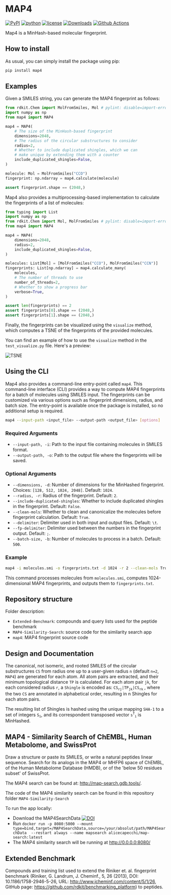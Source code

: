 # MAP4

[![PyPI](https://badge.fury.io/py/map4.svg)](https://badge.fury.io/py/map4)
[![python](https://img.shields.io/pypi/pyversions/map4)](https://pypi.org/project/map4/)
[![license](https://img.shields.io/pypi/l/map4)](https://pypi.org/project/map4/)
[![Downloads](https://pepy.tech/badge/map4)](https://pepy.tech/projects/map4)
[![Github Actions](https://github.com/LucaCappelletti94/map4/actions/workflows/python.yml/badge.svg)](https://github.com/LucaCappelletti94/map4/actions/)

Map4 is a MinHash-based molecular fingerprint.

## How to install

As usual, you can simply install the package using pip:

```bash
pip install map4
```

## Examples

Given a SMILES string, you can generate the MAP4 fingerprint as follows:

```python
from rdkit.Chem import MolFromSmiles, Mol # pylint: disable=import-error,no-name-in-module
import numpy as np
from map4 import MAP4

map4 = MAP4(
    # The size of the MinHash-based fingerprint
    dimensions=2048,
    # The radius of the circular substructures to consider
    radius=2,
    # Whether to include duplicated shingles, which we can
    # make unique by extending them with a counter
    include_duplicated_shingles=False,
)

molecule: Mol = MolFromSmiles("CCO")
fingerprint: np.ndarray = map4.calculate(molecule)

assert fingerprint.shape == (2048,)
```

Map4 also provides a multiprocessing-based implementation to calculate the fingerprints of a list of molecules:

```python
from typing import List
import numpy as np
from rdkit.Chem import Mol, MolFromSmiles # pylint: disable=import-error,no-name-in-module
from map4 import MAP4

map4 = MAP4(
    dimensions=2048,
    radius=2,
    include_duplicated_shingles=False,
)

molecules: List[Mol] = [MolFromSmiles("CCO"), MolFromSmiles("CCN")]
fingerprints: List[np.ndarray] = map4.calculate_many(
    molecules,
    # The number of threads to use
    number_of_threads=2,
    # Whether to show a progress bar
    verbose=True,
)

assert len(fingerprints) == 2
assert fingerprints[0].shape == (2048,)
assert fingerprints[1].shape == (2048,)
```

Finally, the fingerprints can be visualized using the `visualize` method, which computes a TSNE of the fingerprints of the provided molecules.

You can find an example of how to use the `visualize` method in the `test_visualize.py` file. Here's a preview:

![TSNE](./tests/tsne.png)

## Using the CLI

Map4 also provides a command-line entry-point called `map4`. This command-line interface (CLI) provides a way to compute MAP4 fingerprints for a batch of molecules using SMILES input. The fingerprints can be customized via various options such as fingerprint dimensions, radius, and batch size. The entry-point is available once the package is installed, so no additional setup is required.

```bash
map4 --input-path <input_file> --output-path <output_file> [options]
```

### Required Arguments

- `--input-path, -i`: Path to the input file containing molecules in SMILES format.
- `--output-path, -o`: Path to the output file where the fingerprints will be saved.

### Optional Arguments

- `--dimensions, -d`: Number of dimensions for the MinHashed fingerprint. Choices: `[128, 512, 1024, 2048]`. Default: `1024`.
- `--radius, -r`: Radius of the fingerprint. Default: `2`.
- `--include-duplicated-shingles`: Whether to include duplicated shingles in the fingerprint. Default: `False`.
- `--clean-mols`: Whether to clean and canonicalize the molecules before fingerprint calculation. Default: `True`.
- `--delimiter`: Delimiter used in both input and output files. Default: `\t`.
- `--fp-delimiter`: Delimiter used between the numbers in the fingerprint output. Default: `;`.
- `--batch-size, -b`: Number of molecules to process in a batch. Default: `500`.

### Example

```bash
map4 -i molecules.smi -o fingerprints.txt -d 1024 -r 2 --clean-mols True --batch-size 1000
```

This command processes molecules from `molecules.smi`, computes 1024-dimensional MAP4 fingerprints, and outputs them to `fingerprints.txt`.

## Repository structure

Folder description:

- `Extended-Benchmark`: compounds and query lists used for the peptide benchmark
- `MAP4-Similarity-Search`: source code for the similarity search app
- `map4`: MAP4 fingerprint source code

## Design and Documentation  

The canonical, not isomeric, and rooted SMILES of the circular substructures `CS` from radius one up to a user-given radius `n` (default `n=2`, `MAP4`) are generated for each atom. All atom pairs are extracted, and their minimum topological distance `TP` is calculated. For each atom pair `jk`, for each considered radius `r`, a `Shingle` is encoded as: `CS`<sub>`rj`</sub>`|TP`<sub>`jk`</sub>`|CS`<sub>`rk`</sub> , where the two `CS` are annotated in alphabetical order, resulting in n Shingles for each atom pairs.

The resulting list of Shingles is hashed using the unique mapping `SHA-1` to a set of integers `S`<sub>`i`</sub>, and its correspondent transposed vector `s`<sup>`T`</sup><sub>`i`</sub> is MinHashed.

## MAP4 - Similarity Search of ChEMBL, Human Metabolome, and SwissProt

Draw a structure or paste its SMILES, or write a natural peptides linear sequence.
Search for its analogs in the MAP4 or MHFP6 space of ChEMBL, of the Human Metabolome Database (HMDB), or of the 'below 50 residues subset' of SwissProt.

The MAP4 search can be found at: <http://map-search.gdb.tools/>.

The code of the MAP4 similarity search can be found in this repository folder `MAP4-Similarity-Search`

To run the app locally:

- Download the MAP4SearchData [![DOI](https://zenodo.org/badge/DOI/10.5281/zenodo.3671214.svg)](https://doi.org/10.5281/zenodo.3671214)
- Run `docker run -p 8080:5000 --mount type=bind,target=/MAP4SearchData,source=/your/absolut/path/MAP4SearchData  --restart always --name mapsearch alicecapecchi/map-search:latest`
- The MAP4 similarity search will be running at <http://0.0.0.0:8080/>

## Extended Benchmark

Compounds and training list used to extend the Riniker et. al. fingerprint benchmark (Riniker, G. Landrum, J. Cheminf., 5, 26 (2013), DOI: 10.1186/1758-2946-5-26, URL: <http://www.jcheminf.com/content/5/1/26>, GitHub page: <https://github.com/rdkit/benchmarking_platform>) to peptides.
